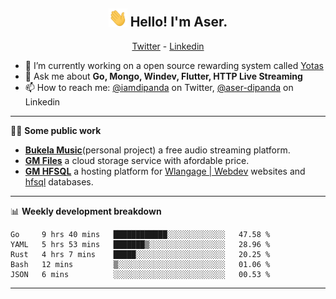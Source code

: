 <h2 align="center"> <img src="https://github.com/gabriel-TheCode/gabriel-TheCode/blob/master/gifs/Hi.gif" width="30px"> Hello! I'm Aser.</h2>
<p align="center">
  <a href="https://twitter.com/iamdipanda">Twitter</a> - 
  <a href="https://www.linkedin.com/in/aser-dipanda/">Linkedin</a>
</p>


- 🔭 I’m currently working on a open source rewarding system called [Yotas](https://github.com/osscameroon/yotas)
- 💬 Ask me about **Go, Mongo, Windev, Flutter, HTTP Live Streaming**
- 📫 How to reach me: [@iamdipanda](https://twitter.com/iamdipanda) on Twitter, [@aser-dipanda](https://www.linkedin.com/in/aser-dipanda/) on Linkedin

-------

👨‍💻 **Some public work**

- **[Bukela Music](https://music.bukela.co)**(personal project) a free audio streaming platform. 
- **[GM Files](https://gamesmania.io)** a cloud storage service with afordable price.
- **[GM HFSQL](https://gamesmania.io)** a hosting platform for [Wlangage | Webdev](https://pcsoft.fr/webdev/index.html) websites and [hfsql](https://pcsoft.fr/accueilpub/hfsql.htm) databases.
-------

📊 **Weekly development breakdown**

<!--START_SECTION:waka-->
```text
Go     9 hrs 40 mins   ████████████░░░░░░░░░░░░░   47.58 % 
YAML   5 hrs 53 mins   ███████▒░░░░░░░░░░░░░░░░░   28.96 % 
Rust   4 hrs 7 mins    █████░░░░░░░░░░░░░░░░░░░░   20.25 % 
Bash   12 mins         ▒░░░░░░░░░░░░░░░░░░░░░░░░   01.06 % 
JSON   6 mins          ░░░░░░░░░░░░░░░░░░░░░░░░░   00.53 % 
```
<!--END_SECTION:waka-->

-------
